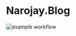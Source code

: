 # Narojay.Blog
![example workflow](https://github.com/<OWNER>/<REPOSITORY>/actions/workflows/<WORKFLOW_FILE>/badge.svg)
